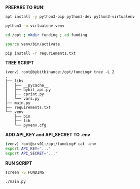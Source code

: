 **PREPARE TO RUN:**
```bash
apt install -y python3-pip python3-dev python3-virtualenv
```
```bash
python3 -m virtualenv venv
```
```bash
cd /opt ; mkdir funding ; cd funding
```

```bash
source venv/bin/activate
```
```bash
pip install -r requriements.txt
```
**TREE SCRIPT**
```
(venv) root@bybitbinance:/opt/funding# tree -L 2
.
├── libs
│   ├── __pycache__
│   ├── bybit_api.py
│   ├── cprint.py
│   └── vars.py
├── main.py
├── requirements.txt
└── venv
    ├── bin
    ├── lib
    └── pyvenv.cfg
```

**ADD API_KEY and API_SECRET TO .env**
```sh
(venv) root@srv01:/opt/funding# cat .env
export API_KEY="..."
export API_SECRET="..."
```

**RUN SCRIPT**
```bash
screen -S FUNDING
```

```bash
./main.py
```
